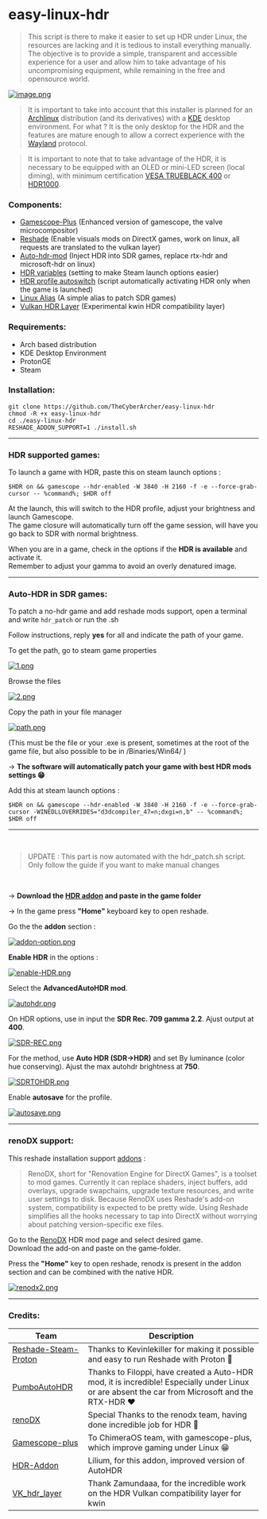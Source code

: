 # easy-linux-hdr

>This script is there to make it easier to set up HDR under Linux, the resources are lacking and it is tedious to install everything manually. The objective is to provide a simple, transparent and accessible experience for a user and allow him to take advantage of his uncompromising equipment, while remaining in the free and opensource world.

[![image.png](https://i.postimg.cc/t44Ft80x/image.png)](https://postimg.cc/vcC1GqZY)

>It is important to take into account that this installer is planned for an [Archlinux](https://archlinux.org/) distribution (and its derivatives) with a [KDE](https://kde.org/fr/plasma-desktop/) desktop environment. For what ? It is the only desktop for the HDR and the features are mature enough to allow a correct experience with the [Wayland](https://wayland.freedesktop.org/) protocol.

>It is important to note that to take advantage of the HDR, it is necessary to be equipped with an OLED or mini-LED screen (local diming), with minimum certification [VESA TRUEBLACK 400](https://screenresolutiontest.com/hdr-true-black-400-500-600/) or [HDR1000](https://screenresolutiontest.com/hdr10-vs-hdr400-vs-hdr600-vs-hdr1000/).

### Components:

- [Gamescope-Plus](https://github.com/ChimeraOS/gamescope) (Enhanced version of gamescope, the valve microcompositor)
- [Reshade](https://reshade.me/) (Enable visuals mods on DirectX games, work on linux, all requests are translated to the vulkan layer)
- [Auto-hdr-mod](https://github.com/Filoppi/PumboAutoHDR) (Inject HDR into SDR games, replace rtx-hdr and microsoft-hdr on linux)
- [HDR variables]() (setting to make Steam launch options easier)
- [HDR profile autoswitch]() (script automatically activating HDR only when the game is launched)
- [Linux Alias]() (A simple alias to patch SDR games)
- [Vulkan HDR Layer]() (Experimental kwin HDR compatibility layer)

### Requirements:

- Arch based distribution
- KDE Desktop Environment
- ProtonGE
- Steam
  
### Installation:

```
git clone https://github.com/TheCyberArcher/easy-linux-hdr
chmod -R +x easy-linux-hdr
cd ./easy-linux-hdr
RESHADE_ADDON_SUPPORT=1 ./install.sh
``` 

---

### HDR supported games:

To launch a game with HDR, paste this on steam launch options : 

``` $HDR on && gamescope --hdr-enabled -W 3840 -H 2160 -f -e --force-grab-cursor -- %command%; $HDR off ```

At the launch, this will switch to the HDR profile, adjust your brightness and launch Gamescope. \
The game closure will automatically turn off the game session, will have you go back to SDR with normal brightness.

When you are in a game, check in the options if the **HDR is available** and activate it. \
Remember to adjust your gamma to avoid an overly denatured image.

---

### Auto-HDR in SDR games: 

To patch a no-hdr game and add reshade mods support, open a terminal and write ``` hdr_patch ``` or run the .sh

Follow instructions, reply **yes** for all and indicate the path of your game.

To get the path, go to steam game properties

[![1.png](https://i.postimg.cc/G2rHnTrX/1.png)](https://postimg.cc/Ty7RrwKb)

Browse the files

[![2.png](https://i.postimg.cc/pXyQ64sp/2.png)](https://postimg.cc/YhKm4nKH)

Copy the path in your file manager

[![path.png](https://i.postimg.cc/3RjgQHGH/path.png)](https://postimg.cc/ygdJ0tnf)

(This must be the file or your .exe is present, sometimes at the root of the game file, but also possible to be in /Binaries/Win64/ )


-> **The software will automatically patch your game with best HDR mods settings 😁**

Add this at steam launch options :

```$HDR on && gamescope --hdr-enabled -W 3840 -H 2160 -f -e --force-grab-cursor -WINEDLLOVERRIDES="d3dcompiler_47=n;dxgi=n,b" -- %command%; $HDR off```

---

</br>

>UPDATE : This part is now automated with the hdr_patch.sh script. Only follow the guide if you want to make manual changes

</br>

-> **Download the [HDR addon](https://github.com/EndlesslyFlowering/AutoHDR-ReShade/releases/tag/2024.04.17) and paste in the game folder**

-> In the game press **"Home"** keyboard key to open reshade.

Go the the **addon** section : 

[![addon-option.png](https://i.postimg.cc/9FxrmJSn/addon-option.png)](https://postimg.cc/tYxXDt93)

**Enable HDR** in the options : 

[![enable-HDR.png](https://i.postimg.cc/X7WwGHsN/enable-HDR.png)](https://postimg.cc/JtTySqwS)


Select the **AdvancedAutoHDR mod**.

[![autohdr.png](https://i.postimg.cc/9FX96Z0z/autohdr.png)](https://postimg.cc/Lh7hfqzM)


On HDR options, use in input the  **SDR Rec. 709 gamma 2.2**. Ajust output at **400**.

[![SDR-REC.png](https://i.postimg.cc/RhSpRSvG/SDR-REC.png)](https://postimg.cc/xJZPjSJb)


For the method, use **Auto HDR (SDR->HDR)** and set By luminance (color hue conserving). Ajust the max autohdr brightness at **750**.

[![SDRTOHDR.png](https://i.postimg.cc/KvgBWX45/SDRTOHDR.png)](https://postimg.cc/gnmxwTVw)


Enable **autosave** for the profile.

[![autosave.png](https://i.postimg.cc/QMn2gpzP/autosave.png)](https://postimg.cc/CZkrSfSH)

---

### renoDX support: 

This reshade installation support [addons](https://reshade.me/forum/addons-section) : 

>RenoDX, short for "Renovation Engine for DirectX Games", is a toolset to mod games. Currently it can replace shaders, inject buffers, add overlays, upgrade swapchains, upgrade texture resources, and write user settings to disk. Because RenoDX uses Reshade's add-on system, compatibility is expected to be pretty wide. Using Reshade simplifies all the hooks necessary to tap into DirectX without worrying about patching version-specific exe files.

Go to the [RenoDX](https://github.com/clshortfuse/renodx/wiki/Mods) HDR mod page and select desired game. \
Download the add-on and paste on the game-folder.

Press the **"Home"** key to open reshade, renodx is present in the addon section and can be combined with the native HDR.

[![renodx2.png](https://i.postimg.cc/JnmFyYWZ/renodx2.png)](https://postimg.cc/p9GC4ZrL)

---

### Credits:

| Team | Description |
| --- | --- |
| [Reshade-Steam-Proton](https://github.com/kevinlekiller/reshade-steam-proton) | Thanks to Kevinlekiller for making it possible and easy to run Reshade with Proton 🤘 |
| [PumboAutoHDR](https://github.com/Filoppi/PumboAutoHDR) | Thanks to Filoppi, have created a Auto-HDR mod, it is incredible! Especially under Linux or are absent the car from Microsoft and the RTX-HDR ❤️ |
| [renoDX](https://github.com/clshortfuse/renodx) | Special Thanks to the renodx team, having done incredible job for HDR 🙏 |
| [Gamescope-plus](https://github.com/ChimeraOS/gamescope) | To ChimeraOS team, with gamescope-plus, which improve gaming under Linux 😁  |
| [HDR-Addon](https://github.com/EndlesslyFlowering/AutoHDR-ReShade) | Lilium, for this addon, improved version of AutoHDR |
| [VK_hdr_layer](https://github.com/Zamundaaa/VK_hdr_layer) | Thank Zamundaaa, for the incredible work on the HDR Vulkan compatibility layer for kwin |


